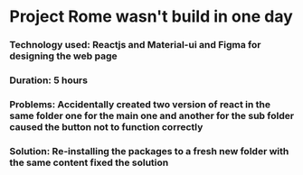 # Project Rome wasn't build in one day

### Technology used: Reactjs and Material-ui and Figma for designing the web page 

### Duration: 5 hours


### Problems: Accidentally created two version of react in the same folder one for the main one and another for the sub folder caused the button not to function correctly

### Solution: Re-installing the packages to a fresh new folder with the same content fixed the solution
















